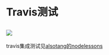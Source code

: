 # Travis测试
![](https://www.travis-ci.org/lioth/fortravis.svg?branch=master)
------
travis集成测试见[alsotang的nodelessons](https://github.com/alsotang/node-lessons/tree/master/lesson13)
